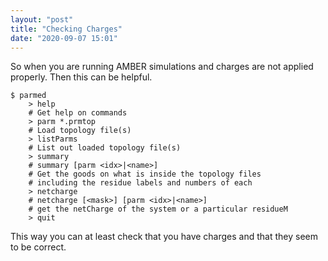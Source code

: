```yaml
---
layout: "post"
title: "Checking Charges"
date: "2020-09-07 15:01"
---
```

So when you are running AMBER simulations and charges are not applied properly. Then this can be helpful.

```
$ parmed
    > help
    # Get help on commands
    > parm *.prmtop
    # Load topology file(s)
    > listParms
    # List out loaded topology file(s)
    > summary
    # summary [parm <idx>|<name>]
    # Get the goods on what is inside the topology files
    # including the residue labels and numbers of each
    > netcharge
    # netcharge [<mask>] [parm <idx>|<name>]
    # get the netCharge of the system or a particular residueM
    > quit
```

This way you can at least check that you have charges and that they seem to be correct.
